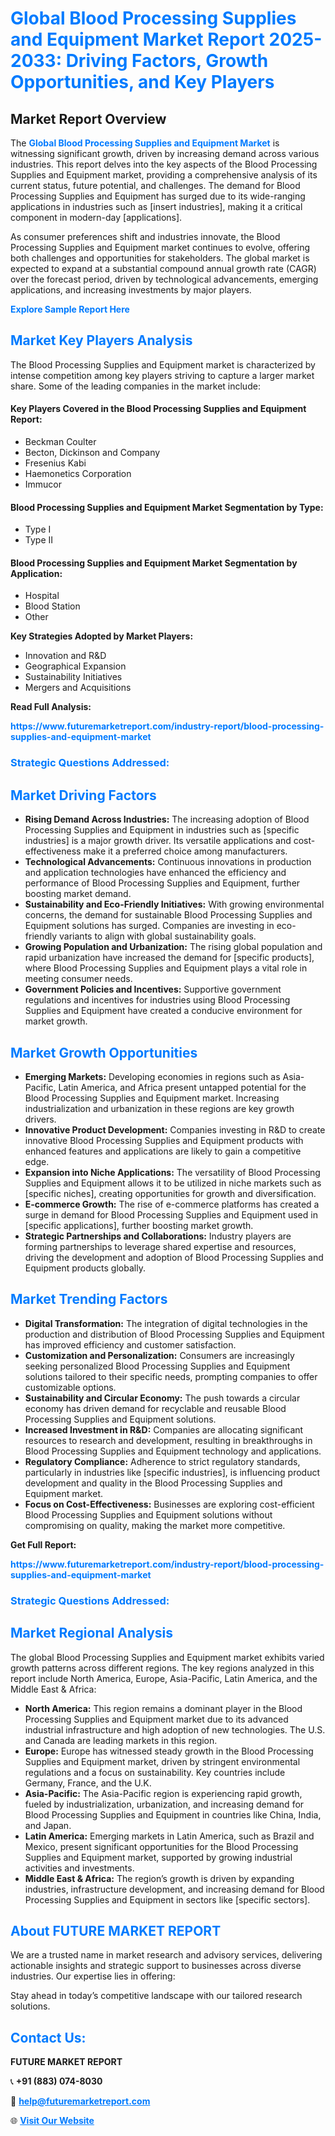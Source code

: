 <h1 style="color: #007BFF;">Global Blood Processing Supplies and Equipment Market Report 2025-2033: Driving Factors, Growth Opportunities, and Key Players</h1>

<section id="overview">
<h2>Market Report Overview</h2>
<p>The <a href="https://www.futuremarketreport.com/industry-report/blood-processing-supplies-and-equipment-market" style="color: #007BFF; text-decoration: none;"><strong>Global Blood Processing Supplies and Equipment Market</strong></a> is witnessing significant growth, driven by increasing demand across various industries. This report delves into the key aspects of the Blood Processing Supplies and Equipment market, providing a comprehensive analysis of its current status, future potential, and challenges. The demand for Blood Processing Supplies and Equipment has surged due to its wide-ranging applications in industries such as [insert industries], making it a critical component in modern-day [applications].</p>
<p>As consumer preferences shift and industries innovate, the Blood Processing Supplies and Equipment market continues to evolve, offering both challenges and opportunities for stakeholders. The global market is expected to expand at a substantial compound annual growth rate (CAGR) over the forecast period, driven by technological advancements, emerging applications, and increasing investments by major players.</p>
</section>

<section id="overview">
<p><a href="https://www.futuremarketreport.com/request-sample/reportId=85730" style="color: #007BFF; text-decoration: none;"><strong>Explore Sample Report Here</strong></a></p>
</section>

<section id="key-players">
<h2 style="color: #007BFF;">Market Key Players Analysis</h2>
<p>The Blood Processing Supplies and Equipment market is characterized by intense competition among key players striving to capture a larger market share. Some of the leading companies in the market include:</p>
<h4>Key Players Covered in the Blood Processing Supplies and Equipment Report:</h4>
<ul><li>Beckman Coulter</li><li>Becton, Dickinson and Company</li><li>Fresenius Kabi</li><li>Haemonetics Corporation</li><li>Immucor</li></ul>
<h4>Blood Processing Supplies and Equipment Market Segmentation by Type:</h4>
<ul><li>Type I</li><li>Type II</li></ul>

<h4>Blood Processing Supplies and Equipment Market Segmentation by Application:</h4>
<ul><li>Hospital</li><li>Blood Station</li><li>Other</li></ul>
<p><strong>Key Strategies Adopted by Market Players:</strong></p>
<ul>
<li>Innovation and R&D</li>
<li>Geographical Expansion</li>
<li>Sustainability Initiatives</li>
<li>Mergers and Acquisitions</li>
</ul>
</section>

<section>
<p><strong>Read Full Analysis: </strong></p><a href="https://www.futuremarketreport.com/industry-report/blood-processing-supplies-and-equipment-market" style="color: #007BFF; text-decoration: none;"><strong>https://www.futuremarketreport.com/industry-report/blood-processing-supplies-and-equipment-market</strong></a>
<h3 style="color: #007BFF;">Strategic Questions Addressed:</h3>
</section>

<section id="driving-factors">
<h2 style="color: #007BFF;">Market Driving Factors</h2>
<ul>
<li><strong>Rising Demand Across Industries:</strong> The increasing adoption of Blood Processing Supplies and Equipment in industries such as [specific industries] is a major growth driver. Its versatile applications and cost-effectiveness make it a preferred choice among manufacturers.</li>
<li><strong>Technological Advancements:</strong> Continuous innovations in production and application technologies have enhanced the efficiency and performance of Blood Processing Supplies and Equipment, further boosting market demand.</li>
<li><strong>Sustainability and Eco-Friendly Initiatives:</strong> With growing environmental concerns, the demand for sustainable Blood Processing Supplies and Equipment solutions has surged. Companies are investing in eco-friendly variants to align with global sustainability goals.</li>
<li><strong>Growing Population and Urbanization:</strong> The rising global population and rapid urbanization have increased the demand for [specific products], where Blood Processing Supplies and Equipment plays a vital role in meeting consumer needs.</li>
<li><strong>Government Policies and Incentives:</strong> Supportive government regulations and incentives for industries using Blood Processing Supplies and Equipment have created a conducive environment for market growth.</li>
</ul>
</section>

<section id="growth-opportunities">
<h2 style="color: #007BFF;">Market Growth Opportunities</h2>
<ul>
<li><strong>Emerging Markets:</strong> Developing economies in regions such as Asia-Pacific, Latin America, and Africa present untapped potential for the Blood Processing Supplies and Equipment market. Increasing industrialization and urbanization in these regions are key growth drivers.</li>
<li><strong>Innovative Product Development:</strong> Companies investing in R&D to create innovative Blood Processing Supplies and Equipment products with enhanced features and applications are likely to gain a competitive edge.</li>
<li><strong>Expansion into Niche Applications:</strong> The versatility of Blood Processing Supplies and Equipment allows it to be utilized in niche markets such as [specific niches], creating opportunities for growth and diversification.</li>
<li><strong>E-commerce Growth:</strong> The rise of e-commerce platforms has created a surge in demand for Blood Processing Supplies and Equipment used in [specific applications], further boosting market growth.</li>
<li><strong>Strategic Partnerships and Collaborations:</strong> Industry players are forming partnerships to leverage shared expertise and resources, driving the development and adoption of Blood Processing Supplies and Equipment products globally.</li>
</ul>
</section>

<section id="trending-factors">
<h2 style="color: #007BFF;">Market Trending Factors</h2>
<ul>
<li><strong>Digital Transformation:</strong> The integration of digital technologies in the production and distribution of Blood Processing Supplies and Equipment has improved efficiency and customer satisfaction.</li>
<li><strong>Customization and Personalization:</strong> Consumers are increasingly seeking personalized Blood Processing Supplies and Equipment solutions tailored to their specific needs, prompting companies to offer customizable options.</li>
<li><strong>Sustainability and Circular Economy:</strong> The push towards a circular economy has driven demand for recyclable and reusable Blood Processing Supplies and Equipment solutions.</li>
<li><strong>Increased Investment in R&D:</strong> Companies are allocating significant resources to research and development, resulting in breakthroughs in Blood Processing Supplies and Equipment technology and applications.</li>
<li><strong>Regulatory Compliance:</strong> Adherence to strict regulatory standards, particularly in industries like [specific industries], is influencing product development and quality in the Blood Processing Supplies and Equipment market.</li>
<li><strong>Focus on Cost-Effectiveness:</strong> Businesses are exploring cost-efficient Blood Processing Supplies and Equipment solutions without compromising on quality, making the market more competitive.</li>
</ul>
</section>

<section>
<p><strong>Get Full Report: </strong></p><a href="https://www.futuremarketreport.com/industry-report/blood-processing-supplies-and-equipment-market" style="color: #007BFF; text-decoration: none;"><strong>https://www.futuremarketreport.com/industry-report/blood-processing-supplies-and-equipment-market</strong></a>
<h3 style="color: #007BFF;">Strategic Questions Addressed:</h3>
</section>


<section id="regional-analysis">
<h2 style="color: #007BFF;">Market Regional Analysis</h2>
<p>The global Blood Processing Supplies and Equipment market exhibits varied growth patterns across different regions. The key regions analyzed in this report include North America, Europe, Asia-Pacific, Latin America, and the Middle East & Africa:</p>
<ul>
<li><strong>North America:</strong> This region remains a dominant player in the Blood Processing Supplies and Equipment market due to its advanced industrial infrastructure and high adoption of new technologies. The U.S. and Canada are leading markets in this region.</li>
<li><strong>Europe:</strong> Europe has witnessed steady growth in the Blood Processing Supplies and Equipment market, driven by stringent environmental regulations and a focus on sustainability. Key countries include Germany, France, and the U.K.</li>
<li><strong>Asia-Pacific:</strong> The Asia-Pacific region is experiencing rapid growth, fueled by industrialization, urbanization, and increasing demand for Blood Processing Supplies and Equipment in countries like China, India, and Japan.</li>
<li><strong>Latin America:</strong> Emerging markets in Latin America, such as Brazil and Mexico, present significant opportunities for the Blood Processing Supplies and Equipment market, supported by growing industrial activities and investments.</li>
<li><strong>Middle East & Africa:</strong> The region’s growth is driven by expanding industries, infrastructure development, and increasing demand for Blood Processing Supplies and Equipment in sectors like [specific sectors].</li>
</ul>
</section>

<footer>
<h2 style="color: #007BFF;">About FUTURE MARKET REPORT</h2>
<p>We are a trusted name in market research and advisory services, delivering actionable insights and strategic support to businesses across diverse industries. Our expertise lies in offering:</p>

<p>Stay ahead in today’s competitive landscape with our tailored research solutions.</p>

<h2 style="color: #007BFF;">Contact Us:</h2>
<p><strong>FUTURE MARKET REPORT</strong></p>
<p>📞 <strong>+91 (883) 074-8030</strong></p>
<p>📧 <strong><a href="mailto:help@futuremarketreport.com" style="color: #007BFF;">help@futuremarketreport.com</a></strong></p>
<p>🌐 <strong><a href="https://www.futuremarketreport.com/" style="color: #007BFF;">Visit Our Website</a></strong></p>
</footer>